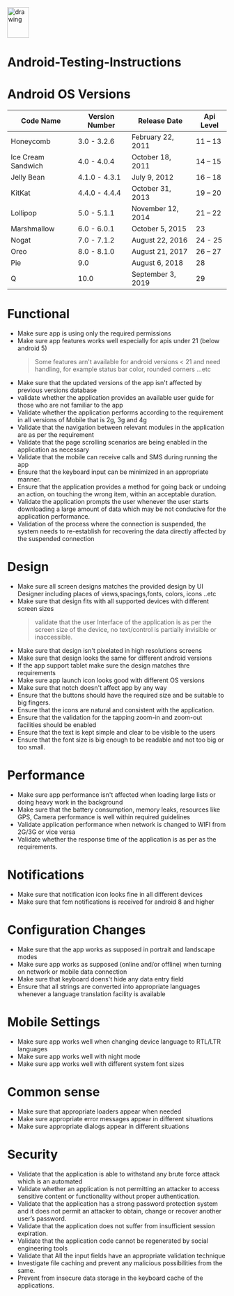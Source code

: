 <img src="http://pngimg.com/uploads/android_logo/android_logo_PNG35.png" alt="drawing" width="50" height="70"/> 

# Android-Testing-Instructions

# Android OS Versions
|Code Name             |Version Number    |Release Date       |Api Level
|----------------------|------------------|-------------------|---------
|Honeycomb	       |3.0 - 3.2.6       |February 22, 2011  |11 – 13
|Ice Cream Sandwich    |4.0 - 4.0.4       |October 18, 2011   |14 – 15	
|Jelly Bean            |4.1.0 - 4.3.1     |July 9, 2012	      |16 – 18	
|KitKat                |4.4.0 - 4.4.4     |October 31, 2013   |19 – 20	
|Lollipop              |5.0 - 5.1.1       |November 12, 2014  |21 – 22	
|Marshmallow           |6.0 - 6.0.1       |October 5, 2015    |23
|Nogat                 |7.0 - 7.1.2       |August 22, 2016    |24 - 25
|Oreo                  |8.0 - 8.1.0       |August 21, 2017    |26 – 27	
|Pie                   |9.0               |August 6, 2018     |28
|Q                     |10.0              |September 3, 2019  |29

# Functional
- Make sure app is using only the required permissions
- Make sure app features works well especially for apis under 21 (below android 5)
	> Some features arn't available for android versions < 21 and need handling, for example status bar color, rounded corners ...etc
- Make sure that the updated versions of the app isn't affected by previous versions database
- validate whether the application provides an available user guide for those who are not familiar to the app
- Validate whether the application performs according to the requirement in all versions of Mobile that is 2g, 3g and 4g
- Validate that the navigation between relevant modules in the application are as per the requirement
- Validate that the page scrolling scenarios are being enabled in the application as necessary
- Validate that the mobile can receive calls and SMS during running the app 
- Ensure that the keyboard input can be minimized in an appropriate manner.
- Ensure that the application provides a method for going back or undoing an action, on touching the wrong item, within an acceptable duration.
- Validate the application prompts the user whenever the user starts downloading a large amount of data which may be not conducive for the application performance.
- Validation of the process where the connection is suspended, the system needs to re-establish for recovering the data directly affected by the suspended connection
# Design
- Make sure all screen designs matches the provided design by UI Designer including places of views,spacings,fonts, colors, icons ..etc 
- Make sure that design fits with all supported devices with different screen sizes
	> validate that the user Interface of the application is as per the screen size of the device, no text/control is partially invisible or inaccessible.
- Make sure that design isn't pixelated in high resolutions screens 
- Make sure that design looks the same for different android versions  
- If the app support tablet make sure the design matches thre requirements
- Make sure app launch icon looks good with different OS versions  
- Make sure that notch doesn't affect app by any way
- Ensure that the buttons should have the required size and be suitable to big fingers.
- Ensure that the icons are natural and consistent with the application.
- Ensure that the validation for the tapping zoom-in and zoom-out facilities should be enabled
- Ensure that the text is kept simple and clear to be visible to the users
- Ensure that the font size is big enough to be readable and not too big or too small.
# Performance
- Make sure app performance isn't affected when loading large lists or doing heavy work in the background
- Make sure that the battery consumption, memory leaks, resources like GPS, Camera performance is well within required guidelines
- Validate application performance when network is changed to WIFI from 2G/3G or vice versa
- Validate whether the response time of the application is as per as the requirements.
# Notifications
- Make sure that notification icon looks fine in all different devices 
- Make sure that fcm notifications is received for android 8 and higher  
# Configuration Changes
- Make sure that the app works as supposed in portrait and landscape modes 
- Make sure app works as supposed (online and/or offline) when turning on network or mobile data connection 
- Make sure that keyboard doens't hide any data entry field  
- Ensure that all strings are converted into appropriate languages whenever a language translation facility is available
# Mobile Settings
- Make sure app works well when changing device language to RTL/LTR languages  
- Make sure app works well with night mode  
- Make sure app works well with different system font sizes 
# Common sense
- Make sure that appropriate loaders appear when needed 
- Make sure appropriate error messages appear in different situations 
- Make sure appropriate dialogs appear in different situations  
# Security
- Validate that the application is able to withstand any brute force attack which is an automated
- Validate whether an application is not permitting an attacker to access sensitive content or functionality without proper authentication.
- Validate that the application has a strong password protection system and it does not permit an attacker to obtain, change or recover another user’s password.
- Validate that the application does not suffer from insufficient session expiration.
- Validate that the application code cannot be regenerated by social engineering tools
- Validate that All the input fields have an appropriate validation technique
- Investigate file caching and prevent any malicious possibilities from the same.
- Prevent from insecure data storage in the keyboard cache of the applications.



 
